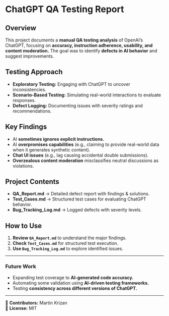 # ChatGPT QA Testing Report  

## Overview  
This project documents a **manual QA testing analysis** of OpenAI’s ChatGPT, focusing on **accuracy, instruction adherence, usability, and content moderation.** The goal was to identify **defects in AI behavior** and suggest improvements.

## Testing Approach  
- **Exploratory Testing:** Engaging with ChatGPT to uncover inconsistencies.  
- **Scenario-Based Testing:** Simulating real-world interactions to evaluate responses.  
- **Defect Logging:** Documenting issues with severity ratings and recommendations.  

## Key Findings  
- AI **sometimes ignores explicit instructions.**  
- AI **overpromises capabilities** (e.g., claiming to provide real-world data when it generates synthetic content).  
- **Chat UI issues** (e.g., lag causing accidental double submissions).  
- **Overzealous content moderation** misclassifies neutral discussions as violations.  

## Project Contents  
- **QA_Report.md** → Detailed defect report with findings & solutions.  
- **Test_Cases.md** → Structured test cases for evaluating ChatGPT behavior.  
- **Bug_Tracking_Log.md** → Logged defects with severity levels.  

## How to Use  
1. **Review `QA_Report.md`** to understand the major findings.  
2. **Check `Test_Cases.md`** for structured test execution.  
3. **Use `Bug_Tracking_Log.md`** to explore identified issues.  

---

### Future Work  
- Expanding test coverage to **AI-generated code accuracy.**  
- Automating some validation using **AI-driven testing frameworks.**  
- Testing **consistency across different versions of ChatGPT.**  

---

📌 **Contributors:** Martin Krizan  
📌 **License:** MIT  
